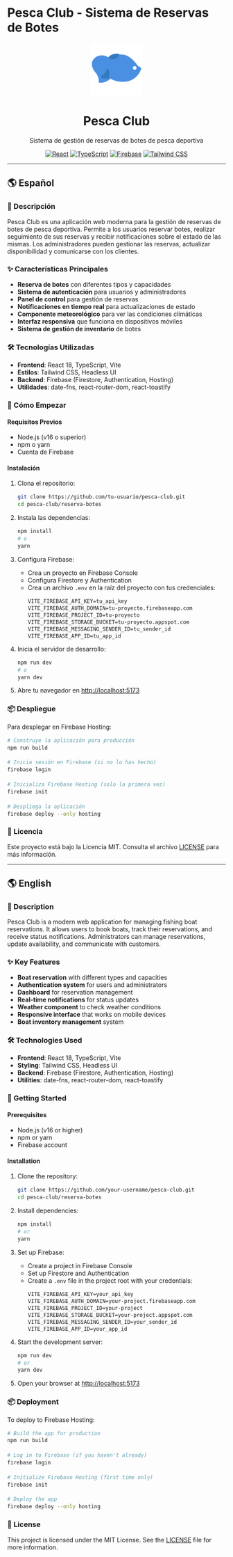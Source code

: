 # Pesca Club - Sistema de Reservas de Botes

<div align="center">
  <img src="public/fish-favicon.svg" alt="Logo Pesca Club" width="120" />
  <h1>Pesca Club</h1>
  <p>Sistema de gestión de reservas de botes de pesca deportiva</p>
  
  [![React](https://img.shields.io/badge/React-20232A?style=for-the-badge&logo=react&logoColor=61DAFB)](https://reactjs.org/)
  [![TypeScript](https://img.shields.io/badge/TypeScript-007ACC?style=for-the-badge&logo=typescript&logoColor=white)](https://www.typescriptlang.org/)
  [![Firebase](https://img.shields.io/badge/Firebase-039BE5?style=for-the-badge&logo=Firebase&logoColor=white)](https://firebase.google.com/)
  [![Tailwind CSS](https://img.shields.io/badge/Tailwind_CSS-38B2AC?style=for-the-badge&logo=tailwind-css&logoColor=white)](https://tailwindcss.com/)
</div>

---

## 🌎 Español

### 🚀 Descripción

Pesca Club es una aplicación web moderna para la gestión de reservas de botes de pesca deportiva. Permite a los usuarios reservar botes, realizar seguimiento de sus reservas y recibir notificaciones sobre el estado de las mismas. Los administradores pueden gestionar las reservas, actualizar disponibilidad y comunicarse con los clientes.

### ✨ Características Principales

- **Reserva de botes** con diferentes tipos y capacidades
- **Sistema de autenticación** para usuarios y administradores
- **Panel de control** para gestión de reservas
- **Notificaciones en tiempo real** para actualizaciones de estado
- **Componente meteorológico** para ver las condiciones climáticas
- **Interfaz responsiva** que funciona en dispositivos móviles
- **Sistema de gestión de inventario** de botes

### 🛠️ Tecnologías Utilizadas

- **Frontend**: React 18, TypeScript, Vite
- **Estilos**: Tailwind CSS, Headless UI
- **Backend**: Firebase (Firestore, Authentication, Hosting)
- **Utilidades**: date-fns, react-router-dom, react-toastify

### 🚀 Cómo Empezar

#### Requisitos Previos

- Node.js (v16 o superior)
- npm o yarn
- Cuenta de Firebase

#### Instalación

1. Clona el repositorio:
   ```bash
   git clone https://github.com/tu-usuario/pesca-club.git
   cd pesca-club/reserva-botes
   ```

2. Instala las dependencias:
   ```bash
   npm install
   # o
   yarn
   ```

3. Configura Firebase:
   - Crea un proyecto en Firebase Console
   - Configura Firestore y Authentication
   - Crea un archivo `.env` en la raíz del proyecto con tus credenciales:
     ```
     VITE_FIREBASE_API_KEY=tu_api_key
     VITE_FIREBASE_AUTH_DOMAIN=tu-proyecto.firebaseapp.com
     VITE_FIREBASE_PROJECT_ID=tu-proyecto
     VITE_FIREBASE_STORAGE_BUCKET=tu-proyecto.appspot.com
     VITE_FIREBASE_MESSAGING_SENDER_ID=tu_sender_id
     VITE_FIREBASE_APP_ID=tu_app_id
     ```

4. Inicia el servidor de desarrollo:
   ```bash
   npm run dev
   # o
   yarn dev
   ```

5. Abre tu navegador en [http://localhost:5173](http://localhost:5173)

### 📦 Despliegue

Para desplegar en Firebase Hosting:

```bash
# Construye la aplicación para producción
npm run build

# Inicia sesión en Firebase (si no lo has hecho)
firebase login

# Inicializa Firebase Hosting (solo la primera vez)
firebase init

# Despliega la aplicación
firebase deploy --only hosting
```

### 📝 Licencia

Este proyecto está bajo la Licencia MIT. Consulta el archivo [LICENSE](LICENSE) para más información.

---

## 🌎 English

### 🚀 Description

Pesca Club is a modern web application for managing fishing boat reservations. It allows users to book boats, track their reservations, and receive status notifications. Administrators can manage reservations, update availability, and communicate with customers.

### ✨ Key Features

- **Boat reservation** with different types and capacities
- **Authentication system** for users and administrators
- **Dashboard** for reservation management
- **Real-time notifications** for status updates
- **Weather component** to check weather conditions
- **Responsive interface** that works on mobile devices
- **Boat inventory management** system

### 🛠️ Technologies Used

- **Frontend**: React 18, TypeScript, Vite
- **Styling**: Tailwind CSS, Headless UI
- **Backend**: Firebase (Firestore, Authentication, Hosting)
- **Utilities**: date-fns, react-router-dom, react-toastify

### 🚀 Getting Started

#### Prerequisites

- Node.js (v16 or higher)
- npm or yarn
- Firebase account

#### Installation

1. Clone the repository:
   ```bash
   git clone https://github.com/your-username/pesca-club.git
   cd pesca-club/reserva-botes
   ```

2. Install dependencies:
   ```bash
   npm install
   # or
   yarn
   ```

3. Set up Firebase:
   - Create a project in Firebase Console
   - Set up Firestore and Authentication
   - Create a `.env` file in the project root with your credentials:
     ```
     VITE_FIREBASE_API_KEY=your_api_key
     VITE_FIREBASE_AUTH_DOMAIN=your-project.firebaseapp.com
     VITE_FIREBASE_PROJECT_ID=your-project
     VITE_FIREBASE_STORAGE_BUCKET=your-project.appspot.com
     VITE_FIREBASE_MESSAGING_SENDER_ID=your_sender_id
     VITE_FIREBASE_APP_ID=your_app_id
     ```

4. Start the development server:
   ```bash
   npm run dev
   # or
   yarn dev
   ```

5. Open your browser at [http://localhost:5173](http://localhost:5173)

### 📦 Deployment

To deploy to Firebase Hosting:

```bash
# Build the app for production
npm run build

# Log in to Firebase (if you haven't already)
firebase login

# Initialize Firebase Hosting (first time only)
firebase init

# Deploy the app
firebase deploy --only hosting
```

### 📝 License

This project is licensed under the MIT License. See the [LICENSE](LICENSE) file for more information.
